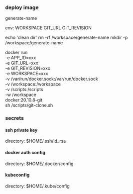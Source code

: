 ### deploy image

generate-name

env:
  WORKSPACE
  GIT_URL
  GIT_REVISION

echo 'clean dir'
rm -rf /workspace/generate-name
mkdir -p /workspace/generate-name

docker run \
    -e APP_ID=xxx \
    -e GIT_URL=xxx \
    -e GIT_REVISION=xxx \
    -e WORKSPACE=xxx \
    -v /var/run/docker.sock:/var/run/docker.sock \
    -v /workspace:/workspace \
    -v /scripts:/scripts \
    -w /workspace \
    docker:20.10.8-git \
    sh /scripts/git-clone.sh

### secrets

#### ssh private key

directory: $HOME/.ssh/id_rsa

#### docker auth config

directory: $HOME/.docker/config

#### kubeconfig

directory: $HOME/.kube/config